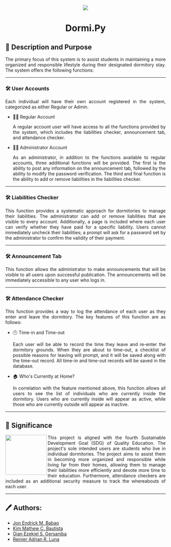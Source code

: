 <p align="center">
    <img src="https://cdn.iconscout.com/icon/free/png-256/dormitory-2540575-2125119.png?f=avif&w=128"/>
</p>

<h1 align="center"> Dormi.Py </h1>

## :mega: Description and Purpose

<p align = "justify"> 
    The primary focus of this system is to assist students in maintaining a more organized and responsible lifestyle during their designated dormitory stay. The system     offers the following functions: 
</p>

***

### :hammer_and_wrench: User Accounts

<p align = "justify"> 
    Each individual will have their own account registered in the system, categorized as either Regular or Admin. 
</p>

- :student: Regular Account
    <p align = "justify"> 
        A regular account user will have access to all the functions provided by the system, which includes the liabilities checker, announcement tab, and attendance
        checker. 
    </p> 

- :office_worker: Administrator Account 
    <p align = "justify"> 
        As an administrator, in addition to the functions available to regular accounts, three additional functions will be provided. The first is the ability to post
        any information on the announcement tab, followed by the ability to modify the password verification. The third and final function is the ability to add or 
        remove liabilities in the liabilities checker. 
    </p> 

***

### :hammer_and_wrench: Liabilities Checker

<p align = "justify"> 
    This function provides a systematic approach for dormitories to manage their liabilities. The administrator can add or remove liabilities that are visible to every     account. Additionally, a page is included where each user can verify whether they have paid for a specific liability. Users cannot immediately uncheck their           liabilities; a prompt will ask for a password set by the administrator to confirm the validity of their payment. 
</p>

***

### :hammer_and_wrench: Announcement Tab

<p align = "justify"> 
    This function allows the administrator to make announcements that will be visible to all users upon successful publication. The announcements will be immediately  
    accessible to any user who logs in. 
</p>

***

### :hammer_and_wrench: Attendance Checker

<p align = "justify"> 
    This function provides a way to log the attendance of each user as they enter and leave the dormitory. The key features of this function are as follows: 
</p>

- :clock12: Time-in and Time-out
    <p align = "justify"> 
        Each user will be able to record the time they leave and re-enter the dormitory grounds. When they are about to time-out, a checklist of possible reasons for           leaving will prompt, and it will be saved along with the time-out record. All time-in and time-out records will be saved in the database. 
    </p> 

- :house: Who's Currently at Home? 
    <p align = "justify"> 
        In correlation with the feature mentioned above, this function allows all users to see the list of individuals who are currently inside the dormitory. Users           who are currently inside will appear as active, while those who are currently outside will appear as inactive. 
    </p>
  
***

## :mag_right: Significance

<img src="https://globalgoalscms.co.uk/wp-content/uploads/2021/09/4.png" align="left" width=130 height=125/>

<p align = "justify"> 
    This project is aligned with the fourth Sustainable Development Goal (SDG) of Quality Education. The project's sole intended users are students who live in             individual dormitories. The project aims to assist them in becoming more organized and responsible while living far from their homes, allowing them to manage their     liabilities more efficiently and devote more time to their education. Furthermore, attendance checkers are included as an additional security measure to track the     whereabouts of each user. 
</p>

***

## :pen: Authors:

- <a href="https://github.com/reinierAdrianLuna"> Jon Endrick M. Babao </a> <br>
- <a href="https://github.com/KimMathew"> Kim Mathew C. Bautista </a> <br>
- <a href="https://github.com/GianEzekiel"> Gian Ezekiel S. Gersaniba </a> <br>
- <a href="https://github.com/reinierAdrianLuna"> Reinier Adrian R. Luna </a> 






